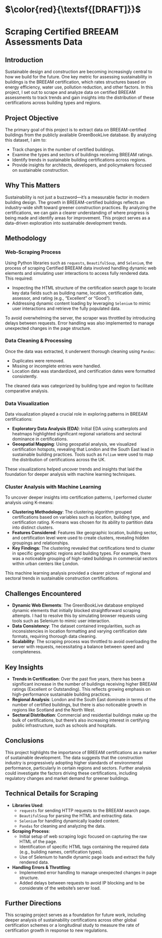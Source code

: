 # $\color{red}{\textsf{[DRAFT]}}$

# Scraping Certified BREEAM Assessments Data

## Introduction
Sustainable design and construction are becoming increasingly central to how we build for the future. One key metric for assessing sustainability in buildings is the BREEAM certification, which rates structures based on energy efficiency, water use, pollution reduction, and other factors. In this project, I set out to scrape and analyze data on certified BREEAM assessments to track trends and gain insights into the distribution of these certifications across building types and regions.

## Project Objective
The primary goal of this project is to extract data on BREEAM-certified buildings from the publicly available GreenBookLive database. By analyzing this dataset, I aim to:
- Track changes in the number of certified buildings.
- Examine the types and sectors of buildings receiving BREEAM ratings.
- Identify trends in sustainable building certifications across regions.
- Provide insights for architects, developers, and policymakers focused on sustainable construction.

## Why This Matters
Sustainability is not just a buzzword—it’s a measurable factor in modern building design. The growth in BREEAM-certified buildings reflects an industry-wide shift toward greener construction practices. By analyzing the certifications, we can gain a clearer understanding of where progress is being made and identify areas for improvement. This project serves as a data-driven exploration into sustainable development trends.

## Methodology

### Web-Scraping Process
Using Python libraries such as `requests`, `BeautifulSoup`, and `Selenium`, the process of scraping Certified BREEAM data involved handling dynamic web elements and simulating user interactions to access fully rendered data. This required:
- Inspecting the HTML structure of the certification search page to locate key data fields such as building name, location, certification date, assessor, and rating (e.g., “Excellent” or “Good”).
- Addressing dynamic content loading by leveraging `Selenium` to mimic user interactions and retrieve the fully populated data.

To avoid overwhelming the server, the scraper was throttled by introducing delays between requests. Error handling was also implemented to manage unexpected changes in the page structure.

### Data Cleaning & Processing
Once the data was extracted, it underwent thorough cleaning using `Pandas`:
- Duplicates were removed.
- Missing or incomplete entries were handled.
- Location data was standardized, and certification dates were formatted consistently.

The cleaned data was categorized by building type and region to facilitate comparative analysis.

### Data Visualization
Data visualization played a crucial role in exploring patterns in BREEAM certifications:
- **Exploratory Data Analysis (EDA)**: Initial EDA using scatterplots and heatmaps highlighted significant regional variations and sectoral dominance in certifications.
- **Geospatial Mapping**: Using geospatial analysis, we visualized certification hotspots, revealing that London and the South East lead in sustainable building practices. Tools such as `Folium` were used to map the distribution of certifications across the UK.

These visualizations helped uncover trends and insights that laid the foundation for deeper analysis with machine learning techniques.

### Cluster Analysis with Machine Learning
To uncover deeper insights into certification patterns, I performed cluster analysis using K-means:
- **Clustering Methodology**: The clustering algorithm grouped certifications based on variables such as location, building type, and certification rating. K-means was chosen for its ability to partition data into distinct clusters.
- **Features Considered**: Features like geographic location, building sector, and certification level were used to create clusters, revealing hidden groupings and relationships.
- **Key Findings**: The clustering revealed that certifications tend to cluster in specific geographic regions and building types. For example, there was a noticeable grouping of high-rated buildings in commercial sectors within urban centers like London.

This machine learning analysis provided a clearer picture of regional and sectoral trends in sustainable construction certifications.

## Challenges Encountered
- **Dynamic Web Elements**: The GreenBookLive database employed dynamic elements that initially blocked straightforward scraping attempts. I had to resolve this by simulating browser requests using tools such as Selenium to mimic user interaction.
- **Data Consistency**: The dataset contained irregularities, such as inconsistencies in location formatting and varying certification date formats, requiring thorough data cleaning.
- **Scalability**: The scraping process was throttled to avoid overloading the server with requests, necessitating a balance between speed and completeness.

## Key Insights
- **Trends in Certification**: Over the past five years, there has been a significant increase in the number of buildings receiving higher BREEAM ratings (Excellent or Outstanding). This reflects growing emphasis on high-performance sustainable building practices.
- **Regional Analysis**: London and the South East dominate in terms of the number of certified buildings, but there is also noticeable growth in regions like Scotland and the North West.
- **Sectoral Distribution**: Commercial and residential buildings make up the bulk of certifications, but there’s also increasing interest in certifying public infrastructure, such as schools and hospitals.

## Conclusions
This project highlights the importance of BREEAM certifications as a marker of sustainable development. The data suggests that the construction industry is progressively adopting higher standards of environmental performance, particularly in certain regions and sectors. Further analysis could investigate the factors driving these certifications, including regulatory changes and market demand for greener buildings.

## Technical Details for Scraping
- **Libraries Used**:
    - `requests` for sending HTTP requests to the BREEAM search page.
    - `BeautifulSoup` for parsing the HTML and extracting data.
    - `Selenium` for handling dynamically loaded content.
    - `Pandas` for cleaning and analyzing the data.
- **Scraping Process**:
    - Initial setup of web scraping logic focused on capturing the raw HTML of the page.
    - Identification of specific HTML tags containing the required data (e.g., building names, certification types).
    - Use of Selenium to handle dynamic page loads and extract the fully rendered data.
- **Handling Errors & Throttling**:
    - Implemented error handling to manage unexpected changes in page structure.
    - Added delays between requests to avoid IP blocking and to be considerate of the website’s server load.

## Further Directions
This scraping project serves as a foundation for future work, including deeper analysis of sustainability certifications across other global certification schemes or a longitudinal study to measure the rate of certification growth in response to new regulations.

